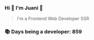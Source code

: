 ### Hi 👋 I&#39;m Juani 🦁

> I&#39;m a Frontend Web Developer SSR

### 📚 Days being a developer: 859
